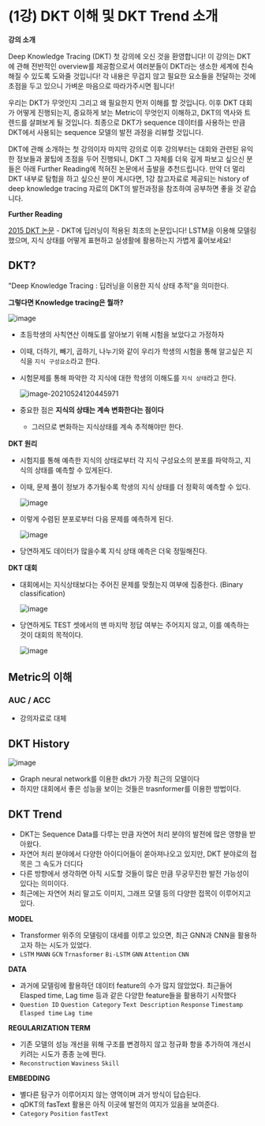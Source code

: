 # (1강) DKT 이해 및 DKT Trend 소개

**강의 소개**

Deep Knowledge Tracing (DKT) 첫 강의에 오신 것을 환영합니다! 이 강의는 DKT에 관해 전반적인 overview를 제공함으로서 여러분들이 DKT라는 생소한 세계에 친숙해질 수 있도록 도와줄 것입니다! 각 내용은 무겁지 않고 필요한 요소들을 전달하는 것에 초점을 두고 있으니 가벼운 마음으로 따라가주시면 됩니다! 

우리는 DKT가 무엇인지 그리고 왜 필요한지 먼저 이해를 할 것입니다. 이후 DKT 대회가 어떻게 진행되는지, 중요하게 보는 Metric이 무엇인지 이해하고, DKT의 역사와 트렌드를 살펴보게 될 것입니다. 최종으로 DKT가 sequence 데이터를 사용하는 만큼 DKT에서 사용되는 sequence 모델의 발전 과정을 리뷰할 것입니다.

DKT에 관해 소개하는 첫 강의이자 마지막 강의로 이후 강의부터는 대회와 관련된 유익한 정보들과 꿀팁에 초점을 두어 진행되니, DKT 그 자체를 더욱 깊게 파보고 싶으신 분들은 아래 Further Reading에 적혀진 논문에서 출발을 추천드립니다. 만약 더 멀리 DKT 내부로 탐험을 하고 싶으신 분이 계시다면, 1강 참고자료로 제공되는 history of deep knowledge tracing 자료의 DKT의 발전과정을 참조하여 공부하면 좋을 것 같습니다.

 

**Further Reading**

[2015 DKT 논문](https://arxiv.org/pdf/1506.05908.pdf) - DKT에 딥러닝이 적용된 최초의 논문입니다! LSTM을 이용해 모델링했으며, 지식 상태를 어떻게 표현하고 실생활에 활용하는지 가볍게 훑어보세요!



## DKT?

"Deep Knowledge Tracing : 딥러닝을 이용한 지식 상태 추적"을 의미한다. 



**그렇다면 Knowledge tracing은 뭘까?**

![image](https://user-images.githubusercontent.com/38639633/119290645-ea278f00-bc87-11eb-9a21-4dc0d4fc33d6.png)

- 초등학생의 사칙연산 이해도를 알아보기 위해 시험을 보았다고 가정하자

- 이때, 더하기, 빼기, 곱하기, 나누기와 같이 우리가 학생의 시험을 통해 알고싶은 지식을 `지식 구성요소`라고 한다.

- 시험문제를 통해 파악한 각 지식에 대한 학생의 이해도를 `지식 상태`라고 한다.

	![image-20210524120445971](C:\Users\doyeon\AppData\Roaming\Typora\typora-user-images\image-20210524120445971.png)

- 중요한 점은 **지식의 상태는 계속 변화한다는 점이다**

	- 그러므로 변화하는 지식상태를 계속 추적해야만 한다.



**DKT 원리**

- 시험지를 통해 예측한 지식의 상태로부터 각 지식 구성요소의 분포를 파악하고, 지식의 상태를 예측할 수 있게된다.

- 이때, 문제 풀이 정보가 추가될수록 학생의 지식 상태를 더 정확히 예측할 수 있다.

	![image](https://user-images.githubusercontent.com/38639633/119291002-aaad7280-bc88-11eb-9a7d-f11560948a52.png)

- 이렇게 수렴된 분포로부터 다음 문제를 예측하게 된다.

	![image](https://user-images.githubusercontent.com/38639633/119291050-c31d8d00-bc88-11eb-9d27-1f07eb224a31.png)

- 당연하게도 데이터가 많을수록 지식 상태 예측은 더욱 정밀해진다. 



**DKT 대회**

- 대회에서는 지식상태보다는 주어진 문제를 맞췄는지 여부에 집중한다. (Binary classification)

	![image](https://user-images.githubusercontent.com/38639633/119304302-06382a00-bca2-11eb-8fef-9d8af7c8a801.png)

- 당연하게도 TEST 셋에서의 맨 마지막 정답 여부는 주어지지 않고, 이를 예측하는 것이 대회의 목적이다. 

	![image](https://user-images.githubusercontent.com/38639633/119305755-223ccb00-bca4-11eb-98d6-5fcf35bac464.png)



## Metric의 이해

### AUC / ACC

- 강의자료로 대체



## DKT History

![image](https://user-images.githubusercontent.com/38639633/119307910-549bf780-bca7-11eb-8a20-8d2feeb4e4d9.png)

- Graph neural network를 이용한 dkt가 가장 최근의 모델이다
- 하지만 대회에서 좋은 성능을 보이는 것들은 trasnformer를 이용한 방법이다.



## DKT Trend

- DKT는 Sequence Data를 다루는 만큼 자연어 처리 분야의 발전에 많은 영향을 받아왔다. 
- 자연어 처리 분야에서 다양한 아이디어들이 쏟아져나오고 있지만, DKT 분야로의 접목은 그 속도가 더디다
- 다른 방향에서 생각하면 아직 시도할 것들이 많은 만큼 무궁무진한 발전 가능성이 있다는 의미이다. 
- 최근에는 자연어 처리 말고도 이미지, 그래프 모델 등의 다양한 접목이 이루어지고 있다. 

**MODEL**

- Transformer 위주의 모델링이 대세를 이루고 있으면, 최근 GNN과 CNN을 활용하고자 하는 시도가 있었다. 
- `LSTM` `MANN` `GCN` `Trnasformer` `Bi-LSTM` `GNN` `Attention` `CNN`

**DATA**

- 과거에 모델링에 활용하던 데이터 feature의 수가 많지 않았었다. 최근들어 Elasped time, Lag time 등과 같은 다양한 feature들을 활용하기 시작했다
- `Question ID` `Question Category` `Text Description` `Response` `Timestamp` `Elasped time` `Lag time`

**REGULARIZATION TERM**

- 기존 모델의 성능 개선을 위해 구조를 변경하지 않고 정규화 항을 추가하여 개선시키려는 시도가 종종 눈에 띈다. 
- `Reconstruction` `Waviness` `Skill`

**EMBEDDING**

- 별다른 탐구가 이루어지지 않는 영역이며 과거 방식이 답습된다. 
- qDKT의 fasText 활용은 아직 이곳에 발전의 여지가 있음을 보여준다.
- `Category` `Position` `fastText`



